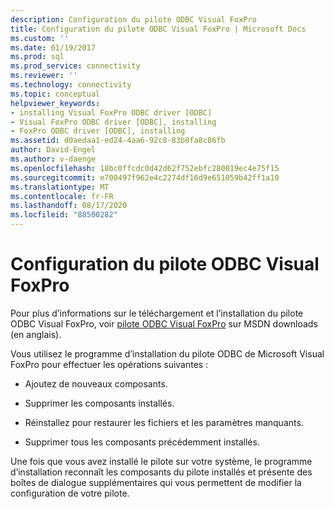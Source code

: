 ```yaml
---
description: Configuration du pilote ODBC Visual FoxPro
title: Configuration du pilote ODBC Visual FoxPro | Microsoft Docs
ms.custom: ''
ms.date: 01/19/2017
ms.prod: sql
ms.prod_service: connectivity
ms.reviewer: ''
ms.technology: connectivity
ms.topic: conceptual
helpviewer_keywords:
- installing Visual FoxPro ODBC driver [ODBC]
- Visual FoxPro ODBC driver [ODBC], installing
- FoxPro ODBC driver [ODBC], installing
ms.assetid: d0aedaa1-ed24-4aa6-92c8-83b0fa8c86fb
author: David-Engel
ms.author: v-daenge
ms.openlocfilehash: 18bc0ffcdc0d42d62f752ebfc280019ec4e75f15
ms.sourcegitcommit: e700497f962e4c2274df16d9e651059b42ff1a10
ms.translationtype: MT
ms.contentlocale: fr-FR
ms.lasthandoff: 08/17/2020
ms.locfileid: "88500282"
---
```

# <a name="setting-up-the-visual-foxpro-odbc-driver"></a>Configuration du pilote ODBC Visual FoxPro
Pour plus d’informations sur le téléchargement et l’installation du pilote ODBC Visual FoxPro, voir [pilote ODBC Visual FoxPro](https://go.microsoft.com/fwlink/?LinkId=121318) sur MSDN downloads (en anglais).  
  
 Vous utilisez le programme d’installation du pilote ODBC de Microsoft Visual FoxPro pour effectuer les opérations suivantes :  
  
-   Ajoutez de nouveaux composants.  
  
-   Supprimer les composants installés.  
  
-   Réinstallez pour restaurer les fichiers et les paramètres manquants.  
  
-   Supprimer tous les composants précédemment installés.  
  
 Une fois que vous avez installé le pilote sur votre système, le programme d’installation reconnaît les composants du pilote installés et présente des boîtes de dialogue supplémentaires qui vous permettent de modifier la configuration de votre pilote.
